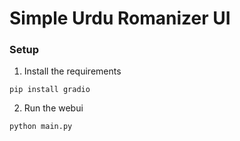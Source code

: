 # Simple Urdu Romanizer UI

### Setup
1. Install the requirements
```commandline
pip install gradio
```

2. Run the webui
```commandline
python main.py
```